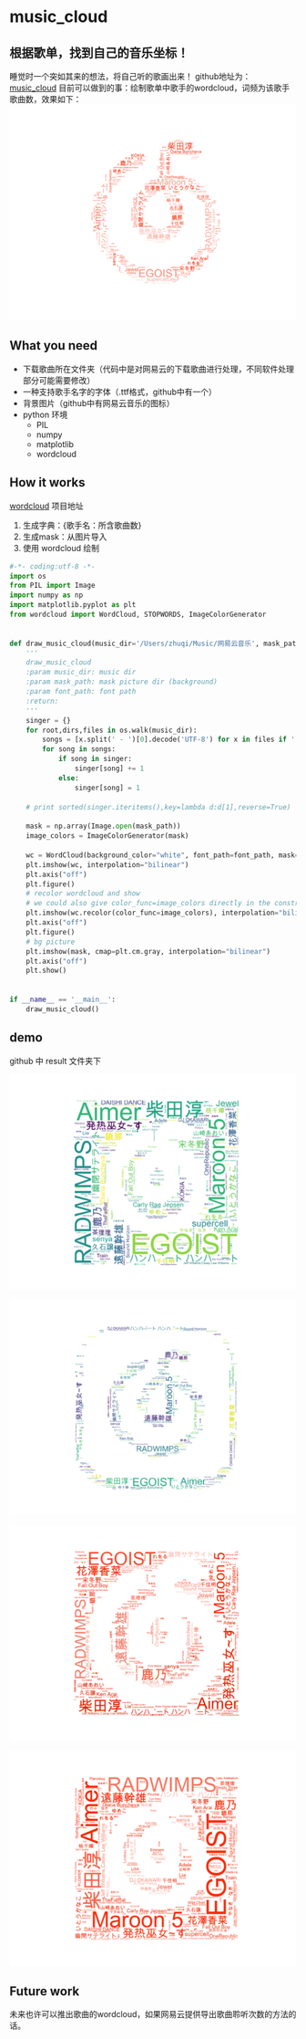 # music_cloud
## 根据歌单，找到自己的音乐坐标！
睡觉时一个突如其来的想法，将自己听的歌画出来！
github地址为：[music_cloud](https://github.com/zqwerty/music_cloud)
目前可以做到的事：绘制歌单中歌手的wordcloud，词频为该歌手歌曲数，效果如下：
![demo.png](result/figure_6.png)

## What you need
* 下载歌曲所在文件夹（代码中是对网易云的下载歌曲进行处理，不同软件处理部分可能需要修改）
* 一种支持歌手名字的字体（.ttf格式，github中有一个）
* 背景图片（github中有网易云音乐的图标）
* python 环境
  - PIL
  - numpy
  - matplotlib
  - wordcloud

## How it works
[wordcloud](https://github.com/amueller/word_cloud) 项目地址 
1. 生成字典：{歌手名：所含歌曲数}
2. 生成mask：从图片导入
3. 使用 wordcloud 绘制


```python
#-*- coding:utf-8 -*-
import os
from PIL import Image
import numpy as np
import matplotlib.pyplot as plt
from wordcloud import WordCloud, STOPWORDS, ImageColorGenerator


def draw_music_cloud(music_dir='/Users/zhuqi/Music/网易云音乐', mask_path='mask/163Music6.png', font_path='Arial Unicode.ttf'):
    '''
    draw_music_cloud
    :param music_dir: music dir
    :param mask_path: mask picture dir (background)
    :param font_path: font path
    :return:
    '''
    singer = {}
    for root,dirs,files in os.walk(music_dir):
        songs = [x.split(' - ')[0].decode('UTF-8') for x in files if '.mp3' in x]
        for song in songs:
            if song in singer:
                singer[song] += 1
            else:
                singer[song] = 1

    # print sorted(singer.iteritems(),key=lambda d:d[1],reverse=True)

    mask = np.array(Image.open(mask_path))
    image_colors = ImageColorGenerator(mask)

    wc = WordCloud(background_color="white", font_path=font_path, mask=mask).generate_from_frequencies(singer)
    plt.imshow(wc, interpolation="bilinear")
    plt.axis("off")
    plt.figure()
    # recolor wordcloud and show
    # we could also give color_func=image_colors directly in the constructor
    plt.imshow(wc.recolor(color_func=image_colors), interpolation="bilinear")
    plt.axis("off")
    plt.figure()
    # bg picture
    plt.imshow(mask, cmap=plt.cm.gray, interpolation="bilinear")
    plt.axis("off")
    plt.show()


if __name__ == '__main__':
    draw_music_cloud()
```

## demo
github 中 result 文件夹下

![figure_2.png](result/figure_2.png)

![figure_4.png](result/figure_4.png)

![figure_5.png](result/figure_5.png)


![figure_8.png](result/figure_8.png)



## Future work
未来也许可以推出歌曲的wordcloud，如果网易云提供导出歌曲聆听次数的方法的话。
